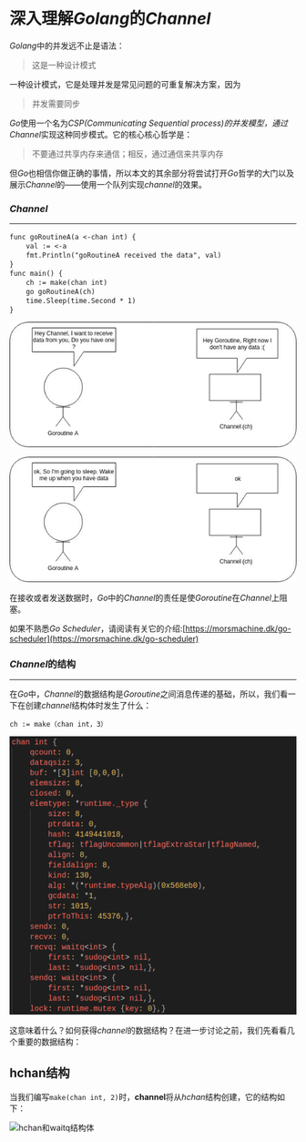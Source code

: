 深入理解*Golang*的*Channel*
===================

*Golang*中的并发远不止是语法：

> 这是一种设计模式

一种设计模式，它是处理并发是常见问题的可重复解决方案，因为

> 并发需要同步

*Go*使用一个名为*CSP(Communicating Sequential process)*的并发模型，通过*Channel*实现这种同步模式。它的核心核心哲学是：

> 不要通过共享内存来通信；相反，通过通信来共享内存

但*Go*也相信你做正确的事情，所以本文的其余部分将尝试打开*Go*哲学的大门以及展示*Channel*的——使用一个队列实现*channel*的效果。


### *Channel*
----------

```golang
func goRoutineA(a <-chan int) {
    val := <-a
    fmt.Println("goRoutineA received the data", val)
}
func main() {
    ch := make(chan int)
    go goRoutineA(ch)
    time.Sleep(time.Second * 1)
}
```

![](images/goroutineA1.jpeg)

![](images/goroutineA2.jpeg)

在接收或者发送数据时，*Go*中的*Channel*的责任是使*Goroutine*在*Channel*上阻塞。

如果不熟悉*Go Scheduler*，请阅读有关它的介绍:[https://morsmachine.dk/go-scheduler](https://morsmachine.dk/go-scheduler)

### *Channel*的结构
---------

在*Go*中，*Channel*的数据结构是*Goroutine*之间消息传递的基础，所以，我们看一下在创建*channel*结构体时发生了什么：

```golang
ch := make（chan int，3）
```

![](images/makechan.png)

这意味着什么？如何获得*channel*的数据结构？在进一步讨论之前，我们先看看几个重要的数据结构：

**hchan**结构
---------

当我们编写`make(chan int, 2)`时，**channel**将从*hchan*结构创建，它的结构如下：

![hchan和waitq结构体](images/hchanstruct.png)
